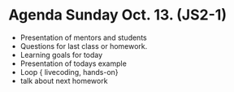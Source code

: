 # Agenda Sunday Oct. 13. (JS2-1)

* Presentation of mentors and students
* Questions for last class or homework.
* Learning goals for today
* Presentation of todays example
* Loop { livecoding, hands-on}
* talk about next homework
